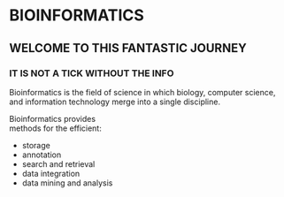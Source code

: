 # BIOINFORMATICS

## WELCOME TO THIS FANTASTIC JOURNEY

### IT IS NOT A TICK WITHOUT THE INFO

Bioinformatics is the field of science in which biology, computer science, and 
information technology merge into a single discipline. 

Bioinformatics provides  
methods for the efficient: 
* storage 
* annotation  
* search and retrieval 
* data integration  
* data mining and analysis



